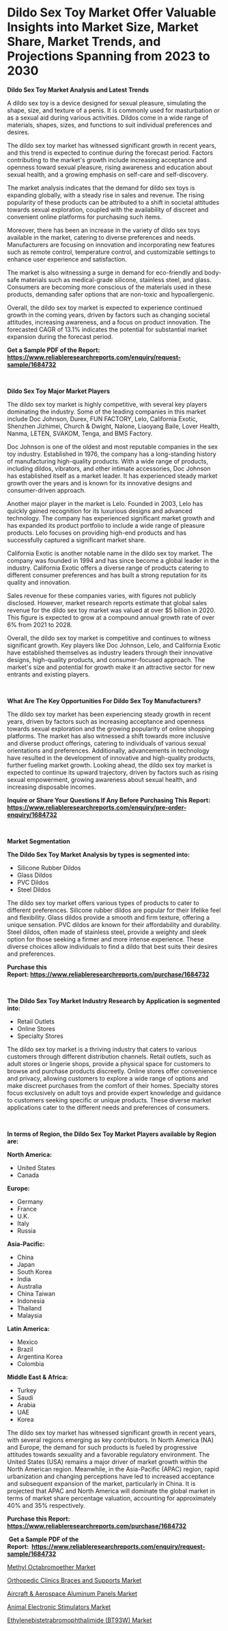 <p><h1>Dildo Sex Toy Market Offer Valuable Insights into Market Size, Market Share, Market Trends, and Projections Spanning from 2023 to 2030</h1></p><p><strong>Dildo Sex Toy Market Analysis and Latest Trends</strong></p>
<p><p>A dildo sex toy is a device designed for sexual pleasure, simulating the shape, size, and texture of a penis. It is commonly used for masturbation or as a sexual aid during various activities. Dildos come in a wide range of materials, shapes, sizes, and functions to suit individual preferences and desires.</p><p>The dildo sex toy market has witnessed significant growth in recent years, and this trend is expected to continue during the forecast period. Factors contributing to the market's growth include increasing acceptance and openness toward sexual pleasure, rising awareness and education about sexual health, and a growing emphasis on self-care and self-discovery.</p><p>The market analysis indicates that the demand for dildo sex toys is expanding globally, with a steady rise in sales and revenue. The rising popularity of these products can be attributed to a shift in societal attitudes towards sexual exploration, coupled with the availability of discreet and convenient online platforms for purchasing such items.</p><p>Moreover, there has been an increase in the variety of dildo sex toys available in the market, catering to diverse preferences and needs. Manufacturers are focusing on innovation and incorporating new features such as remote control, temperature control, and customizable settings to enhance user experience and satisfaction.</p><p>The market is also witnessing a surge in demand for eco-friendly and body-safe materials such as medical-grade silicone, stainless steel, and glass. Consumers are becoming more conscious of the materials used in these products, demanding safer options that are non-toxic and hypoallergenic.</p><p>Overall, the dildo sex toy market is expected to experience continued growth in the coming years, driven by factors such as changing societal attitudes, increasing awareness, and a focus on product innovation. The forecasted CAGR of 13.1% indicates the potential for substantial market expansion during the forecast period.</p></p>
<p><strong>Get a Sample PDF of the Report:&nbsp; <a href="https://www.reliableresearchreports.com/enquiry/request-sample/1684732">https://www.reliableresearchreports.com/enquiry/request-sample/1684732</a></strong></p>
<p>&nbsp;</p>
<p><strong>Dildo Sex Toy Major Market Players</strong></p>
<p><p>The dildo sex toy market is highly competitive, with several key players dominating the industry. Some of the leading companies in this market include Doc Johnson, Durex, FUN FACTORY, Lelo, California Exotic, Shenzhen Jizhimei, Church & Dwight, Nalone, Liaoyang Baile, Lover Health, Nanma, LETEN, SVAKOM, Tenga, and BMS Factory.</p><p>Doc Johnson is one of the oldest and most reputable companies in the sex toy industry. Established in 1976, the company has a long-standing history of manufacturing high-quality products. With a wide range of products, including dildos, vibrators, and other intimate accessories, Doc Johnson has established itself as a market leader. It has experienced steady market growth over the years and is known for its innovative designs and consumer-driven approach.</p><p>Another major player in the market is Lelo. Founded in 2003, Lelo has quickly gained recognition for its luxurious designs and advanced technology. The company has experienced significant market growth and has expanded its product portfolio to include a wide range of pleasure products. Lelo focuses on providing high-end products and has successfully captured a significant market share.</p><p>California Exotic is another notable name in the dildo sex toy market. The company was founded in 1994 and has since become a global leader in the industry. California Exotic offers a diverse range of products catering to different consumer preferences and has built a strong reputation for its quality and innovation.</p><p>Sales revenue for these companies varies, with figures not publicly disclosed. However, market research reports estimate that global sales revenue for the dildo sex toy market was valued at over $5 billion in 2020. This figure is expected to grow at a compound annual growth rate of over 6% from 2021 to 2028.</p><p>Overall, the dildo sex toy market is competitive and continues to witness significant growth. Key players like Doc Johnson, Lelo, and California Exotic have established themselves as industry leaders through their innovative designs, high-quality products, and consumer-focused approach. The market's size and potential for growth make it an attractive sector for new entrants and existing players.</p></p>
<p>&nbsp;</p>
<p><strong>What Are The Key Opportunities For Dildo Sex Toy Manufacturers?</strong></p>
<p><p>The dildo sex toy market has been experiencing steady growth in recent years, driven by factors such as increasing acceptance and openness towards sexual exploration and the growing popularity of online shopping platforms. The market has also witnessed a shift towards more inclusive and diverse product offerings, catering to individuals of various sexual orientations and preferences. Additionally, advancements in technology have resulted in the development of innovative and high-quality products, further fueling market growth. Looking ahead, the dildo sex toy market is expected to continue its upward trajectory, driven by factors such as rising sexual empowerment, growing awareness about sexual health, and increasing disposable incomes.</p></p>
<p><strong>Inquire or Share Your Questions If Any Before Purchasing This Report: <a href="https://www.reliableresearchreports.com/enquiry/pre-order-enquiry/1684732">https://www.reliableresearchreports.com/enquiry/pre-order-enquiry/1684732</a></strong></p>
<p>&nbsp;</p>
<p><strong>Market Segmentation</strong></p>
<p><strong>The Dildo Sex Toy Market Analysis by types is segmented into:</strong></p>
<p><ul><li>Silicone Rubber Dildos</li><li>Glass Dildos</li><li>PVC Dildos</li><li>Steel Dildos</li></ul></p>
<p><p>The dildo sex toy market offers various types of products to cater to different preferences. Silicone rubber dildos are popular for their lifelike feel and flexibility. Glass dildos provide a smooth and firm texture, offering a unique sensation. PVC dildos are known for their affordability and durability. Steel dildos, often made of stainless steel, provide a weighty and sleek option for those seeking a firmer and more intense experience. These diverse choices allow individuals to find a dildo that best suits their desires and preferences.</p></p>
<p><strong>Purchase this Report:&nbsp;<a href="https://www.reliableresearchreports.com/purchase/1684732">https://www.reliableresearchreports.com/purchase/1684732</a></strong></p>
<p>&nbsp;</p>
<p><strong>The Dildo Sex Toy Market Industry Research by Application is segmented into:</strong></p>
<p><ul><li>Retail Outlets</li><li>Online Stores</li><li>Specialty Stores</li></ul></p>
<p><p>The dildo sex toy market is a thriving industry that caters to various customers through different distribution channels. Retail outlets, such as adult stores or lingerie shops, provide a physical space for customers to browse and purchase products discreetly. Online stores offer convenience and privacy, allowing customers to explore a wide range of options and make discreet purchases from the comfort of their homes. Specialty stores focus exclusively on adult toys and provide expert knowledge and guidance to customers seeking specific or unique products. These diverse market applications cater to the different needs and preferences of consumers.</p></p>
<p>&nbsp;</p>
<p><strong>In terms of Region, the Dildo Sex Toy Market Players available by Region are:</strong></p>
<p>
    <p> <strong> North America: </strong>
        <ul>
            <li>United States</li>
            <li>Canada</li>
        </ul>
        </p> 
    <p> <strong> Europe: </strong>
        <ul>
            <li>Germany</li>
            <li>France</li>
            <li>U.K.</li>
            <li>Italy</li>
            <li>Russia</li>
        </ul>
        </p> 
    <p> <strong> Asia-Pacific: </strong>
        <ul>
            <li>China</li>
            <li>Japan</li>
            <li>South Korea</li>
            <li>India</li>
            <li>Australia</li>
            <li>China Taiwan</li>
            <li>Indonesia</li>
            <li>Thailand</li>
            <li>Malaysia</li>
        </ul>
        </p> 
    <p> <strong> Latin America: </strong>
        <ul>
            <li>Mexico</li>
            <li>Brazil</li>
            <li>Argentina Korea</li>
            <li>Colombia</li>
        </ul>
        </p> 
    <p> <strong> Middle East & Africa: </strong>
        <ul>
            <li>Turkey</li>
            <li>Saudi</li>
            <li>Arabia</li>
            <li>UAE</li>
            <li>Korea</li>
        </ul>
    </p>
    </p>
<p><p>The dildo sex toy market has witnessed significant growth in recent years, with several regions emerging as key contributors. In North America (NA) and Europe, the demand for such products is fueled by progressive attitudes towards sexuality and a favorable regulatory environment. The United States (USA) remains a major driver of market growth within the North American region. Meanwhile, in the Asia-Pacific (APAC) region, rapid urbanization and changing perceptions have led to increased acceptance and subsequent expansion of the market, particularly in China. It is projected that APAC and North America will dominate the global market in terms of market share percentage valuation, accounting for approximately 40% and 35% respectively.</p></p>
<p><strong>Purchase this Report: <a href="https://www.reliableresearchreports.com/purchase/1684732">https://www.reliableresearchreports.com/purchase/1684732</a></strong></p>
<p>&nbsp;<strong>Get a Sample PDF of the Report:&nbsp;&nbsp;<a href="https://www.reliableresearchreports.com/enquiry/request-sample/1684732">https://www.reliableresearchreports.com/enquiry/request-sample/1684732</a></strong></p>
<p><strong></strong></p>
<p><p><a href="https://medium.com/@kavonhansen3626/decoding-methyl-octabromoether-market-metrics-market-share-trends-and-growth-patterns-6f6f3249ae23">Methyl Octabromoether Market</a></p><p><a href="https://github.com/rahu1505/Market-Research-Report-List-1/blob/main/orthopedic-clinics-braces-and-supports-market.md">Orthopedic Clinics Braces and Supports Market</a></p><p><a href="https://www.linkedin.com/pulse/aircraft-amp-aerospace-aluminum-panels-market/">Aircraft & Aerospace Aluminum Panels Market</a></p><p><a href="https://github.com/rahu1506/Market-Research-Report-List-1/blob/main/animal-electronic-stimulators-market.md">Animal Electronic Stimulators Market</a></p><p><a href="https://medium.com/@eloisadavis6326/ethylenebistetrabromophthalimide-bt93w-market-size-market-outlook-and-market-forecast-2023-to-7d865b19a5b1">Ethylenebistetrabromophthalimide (BT93W) Market</a></p></p>